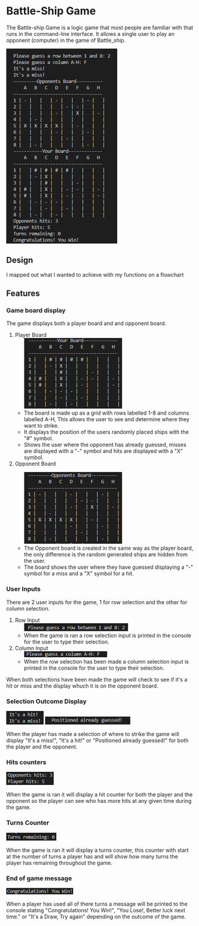 # Battle-Ship Game

The Battle-ship Game is a logic game that most people are familiar with that runs in the command-line interface. It allows a single user to play an opponent (computer) in the game of Battle_ship.

<img src = "documentation/full_battleship_game_display.png" alt="Screenshot of full battleship game">

## Design
I mapped out what I wanted to achieve with my functions on a flowchart


## Features
### Game board display
The game displays both a player board and and opponent board.
<ol>
 <li>
  Player Board
   <ul>
   <img src = "documentation/player_board.png" alt="Screenshot of player board from game">
    <li>
     The board is made up as a grid with rows labelled 1-8 and columns labelled A-H, This allows the user to see and determine where they want to strike.
    </li>
    <li>
     It displays the position of the users randomly placed ships with the "#" symbol.
    </li>
    <li>
     Shows the user where the opponent has already guessed, misses are displayed with a "-" symbol and hits are displayed with a "X" symbol.
    </li>
   </ul>
 </li>
 <li>
  Opponent Board
 </li>
  <ul>
  <img src = "documentation/opponents_board.png" alt="Screenshot of opponent board from game">
   <li>
    The Opponent board is created in the same way as the player board, the only difference is the random generated ships are hidden from the user.
   </li>
   <li>
    The board shows the user where they have guessed displaying a "-" symbol for a miss and a "X" symbol for a hit.
   </li>
  </ul>
</ol>

### User Inputs
There are 2 user inputs for the game, 1 for row selection and the other for column selection.
<ol>
 <li>
  Row Input
  <ul>
  <img src = "documentation/row_input.png" alt="Screenshot of player row input from game">
   <li>
    When the game is ran a row selection input is printed in the console for the user to type their selection.
   </li>
  </ul>
 </li>
 <li>
  Column Input
  <ul>
  <img src = "documentation/column_input.png" alt="Screenshot of player column input from game">
   <li>
    When the row selection has been made a column selection input is printed in the console for the user to type their selection.
   </li>
  </ul>
 </li>
</ol>
When both selections have been made the game will check to see if it's a hit or miss and the display whuch it is on the opponent board.

### Selection Outcome Display
<img src = "documentation/selection_outcome_display_1.png" alt="Screenshot of selection outcome display message of 'It's a hit!' 'It's a miss!' from game">

<img src = "documentation/selection_outcome_display_2.png" alt="Screenshot of selection outcome display message of 'Positioned already guessed!' from game">

When the player has made a selection of where to strike the game will display "It's a miss!", "It's a hit!" or "Positioned already guessed!" for both the player and the opponent.

### Hits counters
<img src = "documentation/hits_counters.png" alt="Screenshot of hits counters from game">

When the game is ran it will display a hit counter for both the player and the opponent so the player can see who has more hits at any given time during the game.

### Turns Counter
<img src = "documentation/turns_counter.png" alt="Screenshot of turns counter from game">

When the game is ran it will display a turns counter, this counter with start at the number of turns a player has and will show how many turns the player has remaining throughout the game.

### End of game message
<img src = "documentation/end_of_game_message.png" alt="Screenshot of End of game message from game">

When a player has used all of there turns a message will be printed to the console stating "Congratulations! You Win!", "You Lose!, Better luck next time." or "It's a Draw, Try again" depending on the outcome of the game.